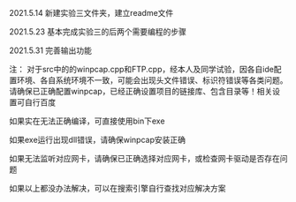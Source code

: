 2021.5.14 新建实验三文件夹，建立readme文件

2021.5.23 基本完成实验三的后两个需要编程的步骤

2021.5.31 完善输出功能

注：
对于src中的的winpcap.cpp和FTP.cpp，经本人及同学试验，因各自ide配置环境、各自系统环境不一致，可能会出现头文件错误、标识符错误等各类问题。请确保已正确配置winpcap，已经正确设置项目的链接库、包含目录等！相关设置可自行百度

如果实在无法正确编译，可直接使用bin下exe

如果exe运行出现dll错误，请确保winpcap安装正确

如果无法监听对应网卡，请确保已正确选择对应网卡，或检查网卡驱动是否存在问题

如果以上都没办法解决，可以在搜索引擎自行查找对应解决方案
